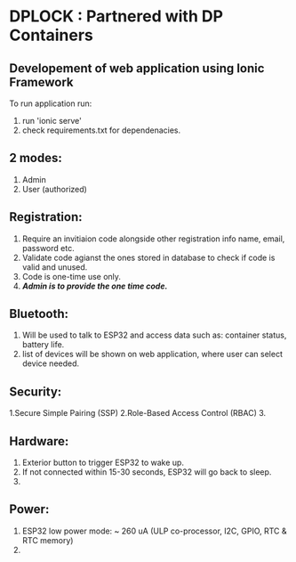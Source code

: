 # DPLOCK : Partnered with DP Containers

Developement of web application using Ionic Framework
--
To run application run: 
1. run 'ionic serve'
2. check requirements.txt for dependenacies.

2 modes:
-
1. Admin
2. User (authorized)

Registration:
-
1. Require an invitiaion code alongside other registration info name, email, password etc.
2. Validate code agianst the ones stored in database to check if code is valid and unused.
3. Code is one-time use only.
4. ***Admin is to provide the one time code.***

Bluetooth:
-
1. Will be used to talk to ESP32 and access data such as: container status, battery life.
3. list of devices will be shown on web application, where user can select device needed.
   
Security:
-
1.Secure Simple Pairing (SSP)
2.Role-Based Access Control (RBAC)
3.

Hardware:
-
1. Exterior button to trigger ESP32 to wake up.
2. If not connected within 15-30 seconds, ESP32 will go back to sleep.
3. 

Power:
-
1. ESP32 low power mode: ~ 260 uA (ULP co-processor, I2C, GPIO, RTC & RTC memory)
2. 
